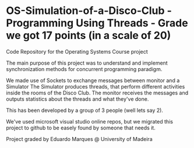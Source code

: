 # OS-Simulation-of-a-Disco-Club - Programming Using Threads - Grade we got 17 points (in a scale of 20)
Code Repository for the Operating Systems Course project

The main purpose of this project  was to understand and implement synchronization methods for concurrent programming paradigm.

We made use of Sockets to exchange messages between monitor and a Simulator
The Simulator produces threads, that perform different activities inside the rooms of the  Disco Club. 
The monitor receives the messages and outputs statistics about the threads and what they've done.

This has been developed by a group of 3 people (well lets say 2). 

We've used microsoft visual studio online repos, but we migrated this project to github to be easely found by someone that needs it. 

Project graded by Eduardo Marques @ University of Madeira

